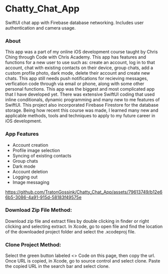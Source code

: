# Chatty_Chat_App
SwiftUI chat app with Firebase database networking. Includes user authentication and camera usage. 

### About
This app was a part of my online iOS development course taught by Chris Ching through Code with Chris Academy. This app has features and functions for a new user to use such as: create an account, log in to that account, chat with existing contacts on their device, group chats, add a custom profile photo, dark mode,
delete their account and create new chats. This app still needs push notifications for recieving messages, verfication code through via email or phone, along with some other personal functions. 
This app was the biggest and most complicated app that I have developed yet. There was extensive SwiftUI coding that used inline 
conditionals, dynamic programming and many new to me features of SwiftUI. This project also incorporated Firebase Firestore for the database storage. Being how recent this course was made, I learned many new and applicable methods, tools and techniques 
to apply to my future career in iOS development. 

### App Features
- Account creation
- Profile image selection
- Syncing of existing contacts
- Group chats
- Dark mode
- Account deletion
- Logging out
- Image messaging



https://github.com/TratonGossink/Chatty_Chat_App/assets/79613749/b12e66b5-3086-4a91-915d-58183f49575e





### Download Zip File Method:
Download zip file and extract files by double clicking in finder or right clicking and selecting extract. 
In Xcode, go to open file and find the location of the downloaded project folder and select the .xcodeproj file.

### Clone Project Method:
Select the green button labeled <> Code on this page, then copy the url. 
Once URL is copied, in Xcode, go to source control and select clone. Paste the copied URL in the search bar and select clone.
